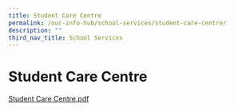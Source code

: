 ```yaml
---
title: Student Care Centre
permalink: /our-info-hub/school-services/student-care-centre/
description: ""
third_nav_title: School Services
---
```

# Student Care Centre

<a href="/our-special-programme/ELIXiR/" target="_blank">Student Care Centre.pdf</a>